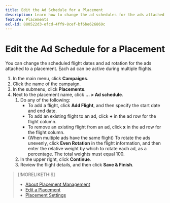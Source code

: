 ```yaml
---
title: Edit the Ad Schedule for a Placement
description: Learn how to change the ad schedules for the ads attached to a placement.
feature: Placements
exl-id: 880522d3-efcd-4ff9-8cef-bf6be626869c
---
```

# Edit the Ad Schedule for a Placement

<!-- Some placements don't have this option. Clarify which placement types aren't eligible -- just simple ad serving placements (PG ones seem okay)? And anything else? -->

You can change the scheduled flight dates and ad rotation for the ads attached to a placement. Each ad can be active during multiple flights.

1. In the main menu, click **Campaigns**.
1. Click the name of the campaign.
1. In the submenu, click **Placements**.
1. Next to the placement name, click  **... > Ad schedule**.
    1. Do any of the following:
        * To add a flight, click **Add Flight**, and then specify the start date and end date.
        * To add an existing flight to an ad, click **+** in the ad row for the flight column.
        * To remove an existing flight from an ad, click **x** in the ad row for the flight column.
        * (When multiple ads have the same flight) To rotate the ads unevenly, click **Even Rotation** in the flight information, and then enter the relative weight by which to rotate each ad, as a percentage.
            The total weights must equal 100.
    1. In the upper right, click **Continue**.
    1. Review the flight details, and then click **Save & Finish**.

>[!MORELIKETHIS]
>
>* [About Placement Management](placement-about.md)
>* [Edit a Placement](placement-edit.md)
>* [Placement Settings](placement-settings.md)
